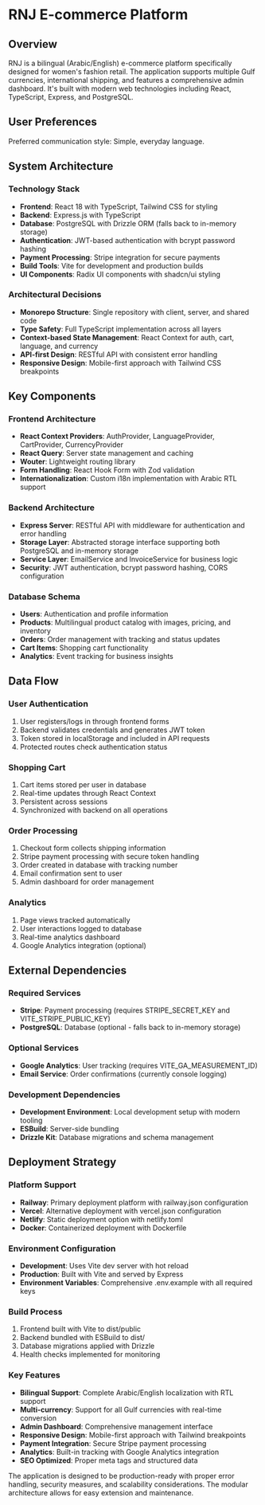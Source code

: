 # RNJ E-commerce Platform

## Overview

RNJ is a bilingual (Arabic/English) e-commerce platform specifically designed for women's fashion retail. The application supports multiple Gulf currencies, international shipping, and features a comprehensive admin dashboard. It's built with modern web technologies including React, TypeScript, Express, and PostgreSQL.

## User Preferences

Preferred communication style: Simple, everyday language.

## System Architecture

### Technology Stack
- **Frontend**: React 18 with TypeScript, Tailwind CSS for styling
- **Backend**: Express.js with TypeScript
- **Database**: PostgreSQL with Drizzle ORM (falls back to in-memory storage)
- **Authentication**: JWT-based authentication with bcrypt password hashing
- **Payment Processing**: Stripe integration for secure payments
- **Build Tools**: Vite for development and production builds
- **UI Components**: Radix UI components with shadcn/ui styling

### Architectural Decisions
- **Monorepo Structure**: Single repository with client, server, and shared code
- **Type Safety**: Full TypeScript implementation across all layers
- **Context-based State Management**: React Context for auth, cart, language, and currency
- **API-first Design**: RESTful API with consistent error handling
- **Responsive Design**: Mobile-first approach with Tailwind CSS breakpoints

## Key Components

### Frontend Architecture
- **React Context Providers**: AuthProvider, LanguageProvider, CartProvider, CurrencyProvider
- **React Query**: Server state management and caching
- **Wouter**: Lightweight routing library
- **Form Handling**: React Hook Form with Zod validation
- **Internationalization**: Custom i18n implementation with Arabic RTL support

### Backend Architecture
- **Express Server**: RESTful API with middleware for authentication and error handling
- **Storage Layer**: Abstracted storage interface supporting both PostgreSQL and in-memory storage
- **Service Layer**: EmailService and InvoiceService for business logic
- **Security**: JWT authentication, bcrypt password hashing, CORS configuration

### Database Schema
- **Users**: Authentication and profile information
- **Products**: Multilingual product catalog with images, pricing, and inventory
- **Orders**: Order management with tracking and status updates
- **Cart Items**: Shopping cart functionality
- **Analytics**: Event tracking for business insights

## Data Flow

### User Authentication
1. User registers/logs in through frontend forms
2. Backend validates credentials and generates JWT token
3. Token stored in localStorage and included in API requests
4. Protected routes check authentication status

### Shopping Cart
1. Cart items stored per user in database
2. Real-time updates through React Context
3. Persistent across sessions
4. Synchronized with backend on all operations

### Order Processing
1. Checkout form collects shipping information
2. Stripe payment processing with secure token handling
3. Order created in database with tracking number
4. Email confirmation sent to user
5. Admin dashboard for order management

### Analytics
1. Page views tracked automatically
2. User interactions logged to database
3. Real-time analytics dashboard
4. Google Analytics integration (optional)

## External Dependencies

### Required Services
- **Stripe**: Payment processing (requires STRIPE_SECRET_KEY and VITE_STRIPE_PUBLIC_KEY)
- **PostgreSQL**: Database (optional - falls back to in-memory storage)

### Optional Services
- **Google Analytics**: User tracking (requires VITE_GA_MEASUREMENT_ID)
- **Email Service**: Order confirmations (currently console logging)

### Development Dependencies
- **Development Environment**: Local development setup with modern tooling
- **ESBuild**: Server-side bundling
- **Drizzle Kit**: Database migrations and schema management

## Deployment Strategy

### Platform Support
- **Railway**: Primary deployment platform with railway.json configuration
- **Vercel**: Alternative deployment with vercel.json configuration
- **Netlify**: Static deployment option with netlify.toml
- **Docker**: Containerized deployment with Dockerfile

### Environment Configuration
- **Development**: Uses Vite dev server with hot reload
- **Production**: Built with Vite and served by Express
- **Environment Variables**: Comprehensive .env.example with all required keys

### Build Process
1. Frontend built with Vite to dist/public
2. Backend bundled with ESBuild to dist/
3. Database migrations applied with Drizzle
4. Health checks implemented for monitoring

### Key Features
- **Bilingual Support**: Complete Arabic/English localization with RTL support
- **Multi-currency**: Support for all Gulf currencies with real-time conversion
- **Admin Dashboard**: Comprehensive management interface
- **Responsive Design**: Mobile-first approach with Tailwind breakpoints
- **Payment Integration**: Secure Stripe payment processing
- **Analytics**: Built-in tracking with Google Analytics integration
- **SEO Optimized**: Proper meta tags and structured data

The application is designed to be production-ready with proper error handling, security measures, and scalability considerations. The modular architecture allows for easy extension and maintenance.